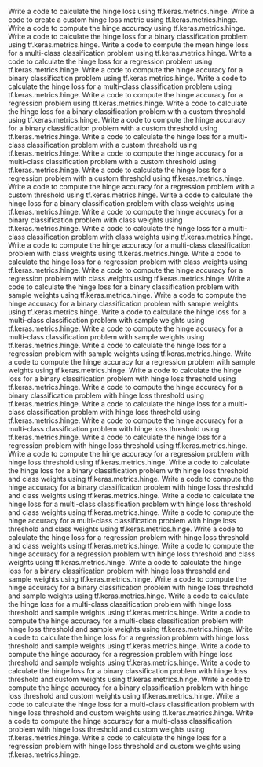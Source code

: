 Write a code to calculate the hinge loss using tf.keras.metrics.hinge.
Write a code to create a custom hinge loss metric using tf.keras.metrics.hinge.
Write a code to compute the hinge accuracy using tf.keras.metrics.hinge.
Write a code to calculate the hinge loss for a binary classification problem using tf.keras.metrics.hinge.
Write a code to compute the mean hinge loss for a multi-class classification problem using tf.keras.metrics.hinge.
Write a code to calculate the hinge loss for a regression problem using tf.keras.metrics.hinge.
Write a code to compute the hinge accuracy for a binary classification problem using tf.keras.metrics.hinge.
Write a code to calculate the hinge loss for a multi-class classification problem using tf.keras.metrics.hinge.
Write a code to compute the hinge accuracy for a regression problem using tf.keras.metrics.hinge.
Write a code to calculate the hinge loss for a binary classification problem with a custom threshold using tf.keras.metrics.hinge.
Write a code to compute the hinge accuracy for a binary classification problem with a custom threshold using tf.keras.metrics.hinge.
Write a code to calculate the hinge loss for a multi-class classification problem with a custom threshold using tf.keras.metrics.hinge.
Write a code to compute the hinge accuracy for a multi-class classification problem with a custom threshold using tf.keras.metrics.hinge.
Write a code to calculate the hinge loss for a regression problem with a custom threshold using tf.keras.metrics.hinge.
Write a code to compute the hinge accuracy for a regression problem with a custom threshold using tf.keras.metrics.hinge.
Write a code to calculate the hinge loss for a binary classification problem with class weights using tf.keras.metrics.hinge.
Write a code to compute the hinge accuracy for a binary classification problem with class weights using tf.keras.metrics.hinge.
Write a code to calculate the hinge loss for a multi-class classification problem with class weights using tf.keras.metrics.hinge.
Write a code to compute the hinge accuracy for a multi-class classification problem with class weights using tf.keras.metrics.hinge.
Write a code to calculate the hinge loss for a regression problem with class weights using tf.keras.metrics.hinge.
Write a code to compute the hinge accuracy for a regression problem with class weights using tf.keras.metrics.hinge.
Write a code to calculate the hinge loss for a binary classification problem with sample weights using tf.keras.metrics.hinge.
Write a code to compute the hinge accuracy for a binary classification problem with sample weights using tf.keras.metrics.hinge.
Write a code to calculate the hinge loss for a multi-class classification problem with sample weights using tf.keras.metrics.hinge.
Write a code to compute the hinge accuracy for a multi-class classification problem with sample weights using tf.keras.metrics.hinge.
Write a code to calculate the hinge loss for a regression problem with sample weights using tf.keras.metrics.hinge.
Write a code to compute the hinge accuracy for a regression problem with sample weights using tf.keras.metrics.hinge.
Write a code to calculate the hinge loss for a binary classification problem with hinge loss threshold using tf.keras.metrics.hinge.
Write a code to compute the hinge accuracy for a binary classification problem with hinge loss threshold using tf.keras.metrics.hinge.
Write a code to calculate the hinge loss for a multi-class classification problem with hinge loss threshold using tf.keras.metrics.hinge.
Write a code to compute the hinge accuracy for a multi-class classification problem with hinge loss threshold using tf.keras.metrics.hinge.
Write a code to calculate the hinge loss for a regression problem with hinge loss threshold using tf.keras.metrics.hinge.
Write a code to compute the hinge accuracy for a regression problem with hinge loss threshold using tf.keras.metrics.hinge.
Write a code to calculate the hinge loss for a binary classification problem with hinge loss threshold and class weights using tf.keras.metrics.hinge.
Write a code to compute the hinge accuracy for a binary classification problem with hinge loss threshold and class weights using tf.keras.metrics.hinge.
Write a code to calculate the hinge loss for a multi-class classification problem with hinge loss threshold and class weights using tf.keras.metrics.hinge.
Write a code to compute the hinge accuracy for a multi-class classification problem with hinge loss threshold and class weights using tf.keras.metrics.hinge.
Write a code to calculate the hinge loss for a regression problem with hinge loss threshold and class weights using tf.keras.metrics.hinge.
Write a code to compute the hinge accuracy for a regression problem with hinge loss threshold and class weights using tf.keras.metrics.hinge.
Write a code to calculate the hinge loss for a binary classification problem with hinge loss threshold and sample weights using tf.keras.metrics.hinge.
Write a code to compute the hinge accuracy for a binary classification problem with hinge loss threshold and sample weights using tf.keras.metrics.hinge.
Write a code to calculate the hinge loss for a multi-class classification problem with hinge loss threshold and sample weights using tf.keras.metrics.hinge.
Write a code to compute the hinge accuracy for a multi-class classification problem with hinge loss threshold and sample weights using tf.keras.metrics.hinge.
Write a code to calculate the hinge loss for a regression problem with hinge loss threshold and sample weights using tf.keras.metrics.hinge.
Write a code to compute the hinge accuracy for a regression problem with hinge loss threshold and sample weights using tf.keras.metrics.hinge.
Write a code to calculate the hinge loss for a binary classification problem with hinge loss threshold and custom weights using tf.keras.metrics.hinge.
Write a code to compute the hinge accuracy for a binary classification problem with hinge loss threshold and custom weights using tf.keras.metrics.hinge.
Write a code to calculate the hinge loss for a multi-class classification problem with hinge loss threshold and custom weights using tf.keras.metrics.hinge.
Write a code to compute the hinge accuracy for a multi-class classification problem with hinge loss threshold and custom weights using tf.keras.metrics.hinge.
Write a code to calculate the hinge loss for a regression problem with hinge loss threshold and custom weights using tf.keras.metrics.hinge.